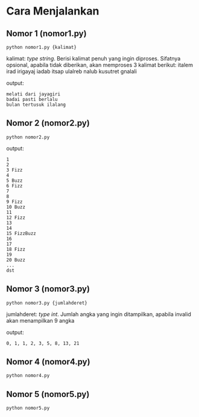 # Cara Menjalankan

## Nomor 1 (nomor1.py)
```
python nomor1.py {kalimat}
```
kalimat: _type string_. Berisi kalimat penuh yang ingin diproses. Sifatnya opsional, apabila tidak diberikan, akan memproses 3 kalimat berikut:
    italem irad irigayaj
    iadab itsap ulalreb
    nalub kusutret gnalali

output:
```
melati dari jayagiri
badai pasti berlalu
bulan tertusuk ilalang
```

## Nomor 2 (nomor2.py)
```
python nomor2.py
```
output:
```
1
2
3 Fizz
4
5 Buzz
6 Fizz
7
8
9 Fizz
10 Buzz
11
12 Fizz
13
14
15 FizzBuzz
16
17
18 Fizz
19
20 Buzz
...
dst
```

## Nomor 3 (nomor3.py)
```
python nomor3.py {jumlahderet}
```
jumlahderet: _type int_. Jumlah angka yang ingin ditampilkan, apabila invalid akan menampilkan 9 angka

output:
```
0, 1, 1, 2, 3, 5, 8, 13, 21
```

## Nomor 4 (nomor4.py)
```
python nomor4.py
```

## Nomor 5 (nomor5.py)
```
python nomor5.py
```


